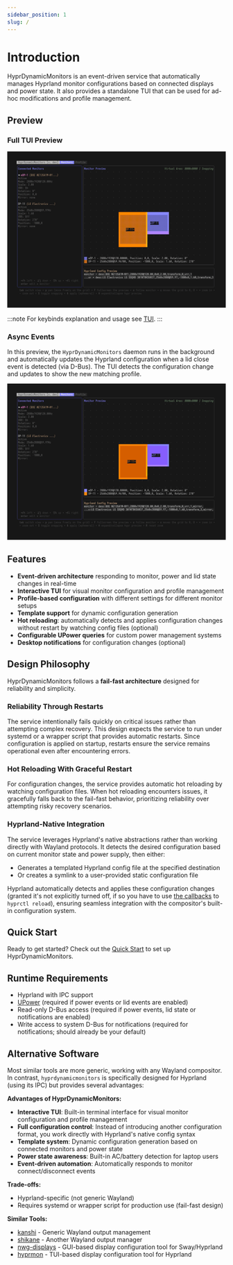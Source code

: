 ```yaml
---
sidebar_position: 1
slug: /
---
```


# Introduction

HyprDynamicMonitors is an event-driven service that automatically manages Hyprland monitor configurations based on connected displays and power state.
It also provides a standalone TUI that can be used for ad-hoc modifications and profile management.

## Preview

### Full TUI Preview

![Demo](/previews/demo.gif)

:::note
For keybinds explanation and usage see [TUI](quickstart/tui.md).
:::

### Async Events

In this preview, the `HyprDynamicMonitors` daemon runs in the background and automatically updates the Hyprland configuration when a lid close event is detected (via D-Bus). The TUI detects the configuration change and updates to show the new matching profile.

![Events](/previews/lid_tui.gif)

## Features

- **Event-driven architecture** responding to monitor, power and lid state changes in real-time
- **Interactive TUI** for visual monitor configuration and profile management
- **Profile-based configuration** with different settings for different monitor setups
- **Template support** for dynamic configuration generation
- **Hot reloading**: automatically detects and applies configuration changes without restart by watching config files (optional)
- **Configurable UPower queries** for custom power management systems
- **Desktop notifications** for configuration changes (optional)

## Design Philosophy

HyprDynamicMonitors follows a **fail-fast architecture** designed for reliability and simplicity.

### Reliability Through Restarts

The service intentionally fails quickly on critical issues rather than attempting complex recovery. This design expects the service to run under systemd or a wrapper script that provides automatic restarts. Since configuration is applied on startup, restarts ensure the service remains operational even after encountering errors.

### Hot Reloading With Graceful Restart

For configuration changes, the service provides automatic hot reloading by watching configuration files. When hot reloading encounters issues, it gracefully falls back to the fail-fast behavior, prioritizing reliability over attempting risky recovery scenarios.

### Hyprland-Native Integration

The service leverages Hyprland's native abstractions rather than working directly with Wayland protocols. It detects the desired configuration based on current monitor state and power supply, then either:
- Generates a templated Hyprland config file at the specified destination
- Or creates a symlink to a user-provided static configuration file

Hyprland automatically detects and applies these configuration changes (granted it's not explicitly turned off, if so you have to use [the callbacks](./configuration/callbacks) to `hyprctl reload`), ensuring seamless integration with the compositor's built-in configuration system.

## Quick Start

Ready to get started? Check out the [Quick Start](./category/quick-start) to set up HyprDynamicMonitors.

## Runtime Requirements

- Hyprland with IPC support
- [UPower](https://upower.freedesktop.org/) (required if power events or lid events are enabled)
- Read-only D-Bus access (required if power events, lid state or notifications are enabled)
- Write access to system D-Bus for notifications (required for notifications; should already be your default)

## Alternative Software

Most similar tools are more generic, working with any Wayland compositor. In contrast, `hyprdynamicmonitors` is specifically designed for Hyprland (using its IPC) but provides several advantages:

**Advantages of HyprDynamicMonitors:**
- **Interactive TUI**: Built-in terminal interface for visual monitor configuration and profile management
- **Full configuration control**: Instead of introducing another configuration format, you work directly with Hyprland's native config syntax
- **Template system**: Dynamic configuration generation based on connected monitors and power state
- **Power state awareness**: Built-in AC/battery detection for laptop users
- **Event-driven automation**: Automatically responds to monitor connect/disconnect events

**Trade-offs:**
- Hyprland-specific (not generic Wayland)
- Requires systemd or wrapper script for production use (fail-fast design)

**Similar Tools:**
- [kanshi](https://sr.ht/~emersion/kanshi/) - Generic Wayland output management
- [shikane](https://github.com/hw0lff/shikane) - Another Wayland output manager
- [nwg-displays](https://github.com/nwg-piotr/nwg-displays) - GUI-based display configuration tool for Sway/Hyprland
- [hyprmon](https://github.com/erans/hyprmon) - TUI-based display configuration tool for Hyprland
